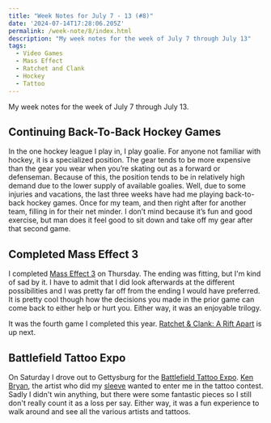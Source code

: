 ```yaml
---
title: "Week Notes for July 7 - 13 (#8)"
date: '2024-07-14T17:28:06.205Z'
permalink: /week-note/8/index.html
description: "My week notes for the week of July 7 through July 13"
tags:
  - Video Games
  - Mass Effect
  - Ratchet and Clank
  - Hockey
  - Tattoo
---
```


My week notes for the week of July 7 through July 13.
<!-- excerpt -->

## Continuing Back-To-Back Hockey Games

In the one hockey league I play in, I play goalie. For anyone not familiar with hockey, it is a specialized position. The gear tends to be more expensive than the gear you wear when you’re skating out as a forward or defenseman. Because of this, the position tends to be in relatively high demand due to the lower supply of available goalies. Well, due to some injuries and vacations, the last three weeks have had me playing back-to-back hockey games. Once for my team, and then right after for another team, filling in for their net minder. I don’t mind because it’s fun and good exercise, but man does it feel good to sit down and take off my gear after that second game.

## Completed Mass Effect 3

I completed [Mass Effect 3](https://www.ea.com/games/mass-effect) on Thursday. The ending was fitting, but I'm kind of sad by it. I have to admit that I did look afterwards at the different possibilities and I was pretty far off from the ending I would have preferred. It is pretty cool though how the decisions you made in the prior game can come back to either help or hurt you. Either way, it was an enjoyable trilogy.

It was the fourth game I completed this year. [Ratchet & Clank: A Rift Apart](https://www.playstation.com/en-us/games/ratchet-and-clank-rift-apart/) is up next.

## Battlefield Tattoo Expo

On Saturday I drove out to Gettysburg for the [Battlefield Tattoo Expo](https://battlefieldtattooexpo.com). [Ken Bryan](https://www.facebook.com/IntimateBodyArtStudios/), the artist who did my [sleeve](https://kpwags.com/posts/2024/04/29/my-space-sleeve-is-complete/) wanted to enter me in the tattoo contest. Sadly I didn't win anything, but there were some fantastic pieces so I still don't really count it as a loss per say. Either way, it was a fun experience to walk around and see all the various artists and tattoos.